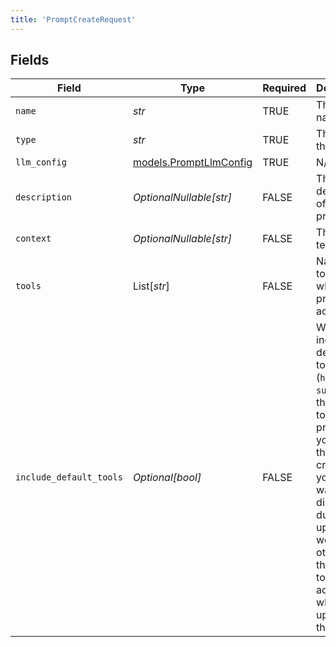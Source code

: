 ```yaml
---
title: 'PromptCreateRequest'
---
```



## Fields

| Field                                                                                                                                                                                                                                                         | Type                                                                                                                                                                                                                                                          | Required                                                                                                                                                                                                                                                      | Description                                                                                                                                                                                                                                                   |
| ------------------------------------------------------------------------------------------------------------------------------------------------------------------------------------------------------------------------------------------------------------- | ------------------------------------------------------------------------------------------------------------------------------------------------------------------------------------------------------------------------------------------------------------- | ------------------------------------------------------------------------------------------------------------------------------------------------------------------------------------------------------------------------------------------------------------- | ------------------------------------------------------------------------------------------------------------------------------------------------------------------------------------------------------------------------------------------------------------- |
| `name`                                                                                                                                                                                                                                                        | *str*                                                                                                                                                                                                                                                         | TRUE                                                                                                                                                                                                                                            | The prompt name                                                                                                                                                                                                                                               |
| `type`                                                                                                                                                                                                                                                        | *str*                                                                                                                                                                                                                                                         | TRUE                                                                                                                                                                                                                                            | The type of the prompt                                                                                                                                                                                                                                        |
| `llm_config`                                                                                                                                                                                                                                                  | [models.PromptLlmConfig](../models/promptllmconfig.md)                                                                                                                                                                                                        | TRUE                                                                                                                                                                                                                                            | N/A                                                                                                                                                                                                                                                           |
| `description`                                                                                                                                                                                                                                                 | *OptionalNullable[str]*                                                                                                                                                                                                                                       | FALSE                                                                                                                                                                                                                                            | The description of the prompt                                                                                                                                                                                                                                 |
| `context`                                                                                                                                                                                                                                                     | *OptionalNullable[str]*                                                                                                                                                                                                                                       | FALSE                                                                                                                                                                                                                                            | The prompt text                                                                                                                                                                                                                                               |
| `tools`                                                                                                                                                                                                                                                       | List[*str*]                                                                                                                                                                                                                                                   | FALSE                                                                                                                                                                                                                                            | Names of tools to which the prompt has access                                                                                                                                                                                                                 |
| `include_default_tools`                                                                                                                                                                                                                                       | *Optional[bool]*                                                                                                                                                                                                                                              | FALSE                                                                                                                                                                                                                                            | Whether to include the default tools (`hangup`, `summary`) in the list of tools for the prompt. If you disable this during creation, you might want to disable it during updates as well, otherwise the default tools will be added when updating the prompt. |